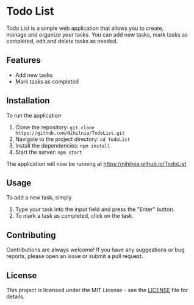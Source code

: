 # Todo List

Todo List is a simple web application that allows you to create,<br/> manage and organize your tasks. You can add new tasks, mark tasks as completed, edit and delete tasks as needed. 

## Features

- Add new tasks
- Mark tasks as completed

## Installation

To run the application
1. Clone the repository: `git clone https://github.com/Nihilnia/TodoList.git`
2. Navigate to the project directory: `cd TodoList`
3. Install the dependencies: `npm install`
4. Start the server: `npm start`

The application will now be running at https://nihilnia.github.io/TodoList

## Usage

To add a new task, simply 
1. Type your task into the input field and press the "Enter" button. 
2. To mark a task as completed, click on the task.

## Contributing

Contributions are always welcome! If you have any suggestions or bug reports, please open an issue or submit a pull request.

## License

This project is licensed under the MIT License - see the [LICENSE](https://github.com/Nihilnia/TodoList/blob/main/LICENSE.md) file for details.
